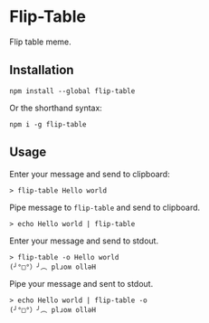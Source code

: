 # Flip-Table
Flip table meme.

## Installation
```
npm install --global flip-table
```

Or the shorthand syntax:
```
npm i -g flip-table
```

## Usage

Enter your message and send to clipboard:
```
> flip-table Hello world
```

Pipe message to `flip-table` and send to clipboard.
```
> echo Hello world | flip-table
```

Enter your message and send to stdout.
```
> flip-table -o Hello world
(╯°□°）╯︵ plɹoʍ ollǝH
```

Pipe your message and sent to stdout.
```
> echo Hello world | flip-table -o
(╯°□°）╯︵ plɹoʍ ollǝH
```

